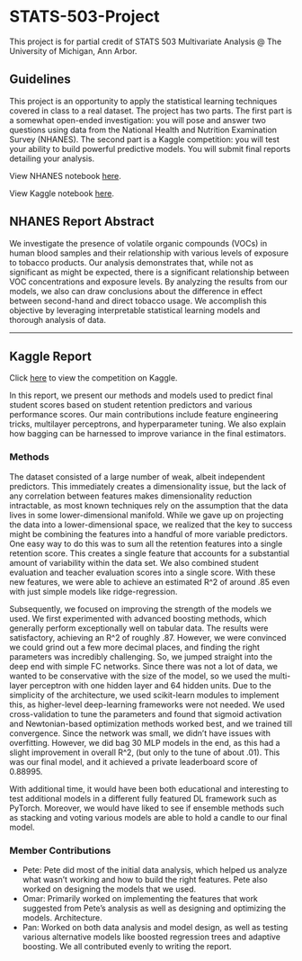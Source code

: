 # STATS-503-Project
This project is for partial credit of STATS 503 Multivariate Analysis @ The University of Michigan, Ann Arbor.

## Guidelines

This project is an opportunity to apply the statistical learning techniques covered in class to a real dataset. The project has two parts. The first part is a somewhat open-ended investigation: you will pose and answer two questions using data from the National Health and Nutrition Examination Survey (NHANES). The second part is a Kaggle competition: you will test your ability to build powerful predictive models. You will submit final reports detailing your analysis.

View NHANES notebook [here](https://github.com/petepritch/STATS-503-Project/blob/main/workspace/svm_tobacco.ipynb). 

View Kaggle notebook [here]().

## NHANES Report Abstract

We investigate the presence of volatile organic compounds (VOCs) in human blood samples and
their relationship with various levels of exposure to tobacco products. Our analysis demonstrates
that, while not as significant as might be expected, there is a significant relationship between
VOC concentrations and exposure levels. By analyzing the results from our models, we also can
draw conclusions about the difference in effect between second-hand and direct tobacco usage.
We accomplish this objective by leveraging interpretable statistical learning models and thorough
analysis of data.

------

## Kaggle Report

Click [here](https://www.kaggle.com/competitions/stats-503-final-project-winter-2024) to view the competition on Kaggle.

In this report, we present our methods and models used to predict final student scores based on student retention predictors and various performance scores. Our main contributions include feature engineering tricks, multilayer perceptrons, and hyperparameter tuning. We also explain how bagging can be harnessed to improve variance in the final estimators. 

### Methods

The dataset consisted of a large number of weak, albeit independent predictors. This immediately creates a dimensionality issue, but the lack of any correlation between features makes dimensionality reduction intractable, as most known techniques rely on the assumption that the data lives in some lower-dimensional manifold. While we gave up on projecting the data into a lower-dimensional space, we realized that the key to success might be combining the features into a handful of more variable predictors. One easy way to do this was to sum all the retention features into a single retention score. This creates a single feature that accounts for a substantial amount of variability within the data set. We also combined student evaluation and teacher evaluation scores into a single score. With these new features, we were able to achieve an estimated R^2 of around .85 even with just simple models like ridge-regression. 

Subsequently, we focused on improving the strength of the models we used. We first experimented with advanced boosting methods, which generally perform exceptionally well on tabular data. The results were satisfactory, achieving an R^2 of roughly .87. However, we were convinced we could grind out a few more decimal places, and finding the right parameters was incredibly challenging. So, we jumped straight into the deep end with simple FC networks. Since there was not a lot of data, we wanted to be conservative with the size of the model, so we used the multi-layer perceptron with one hidden layer and 64 hidden units. Due to the simplicity of the architecture, we used scikit-learn modules to implement this, as higher-level deep-learning frameworks were not needed. We used cross-validation to tune the parameters and found that sigmoid activation and Newtonian-based optimization methods worked best, and we trained till convergence. Since the network was small, we didn’t have issues with overfitting. However, we did bag 30 MLP models in the end, as this had a slight improvement in overall R^2, (but only to the tune of about .01). This was our final model, and it achieved a private leaderboard score of 0.88995.

With additional time, it would have been both educational and interesting to test additional models in a different fully featured DL framework such as PyTorch. Moreover, we would have liked to see if ensemble methods such as stacking and voting various models are able to hold a candle to our final model. 

### Member Contributions

- Pete: Pete did most of the initial data analysis, which helped us analyze what wasn’t working and how to build the right features. Pete also worked on designing the models that we used. 
- Omar: Primarily worked on implementing the features that work suggested from Pete’s analysis as well as designing and optimizing the models. Architecture. 
- Pan: Worked on both data analysis and model design, as well as testing various alternative models like boosted regression trees and adaptive boosting.  We all contributed evenly to writing the report. 

